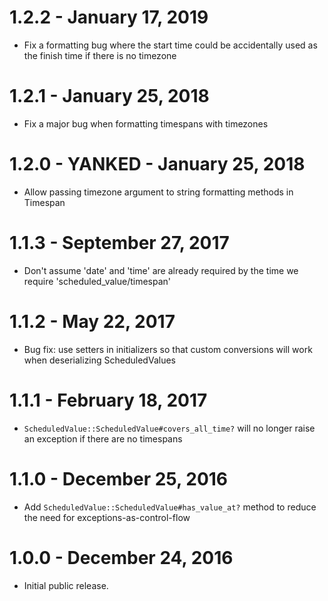 # 1.2.2 - January 17, 2019

* Fix a formatting bug where the start time could be accidentally used
  as the finish time if there is no timezone

# 1.2.1 - January 25, 2018

* Fix a major bug when formatting timespans with timezones

# 1.2.0 - YANKED - January 25, 2018

* Allow passing timezone argument to string formatting methods in Timespan

# 1.1.3 - September 27, 2017

* Don't assume 'date' and 'time' are already required by the time we require 'scheduled_value/timespan'

# 1.1.2 - May 22, 2017

* Bug fix: use setters in initializers so that custom conversions will work when deserializing ScheduledValues

# 1.1.1 - February 18, 2017

* `ScheduledValue::ScheduledValue#covers_all_time?` will no longer raise an exception if there are no timespans

# 1.1.0 - December 25, 2016

* Add `ScheduledValue::ScheduledValue#has_value_at?` method to reduce the need for exceptions-as-control-flow

# 1.0.0 - December 24, 2016

* Initial public release.
